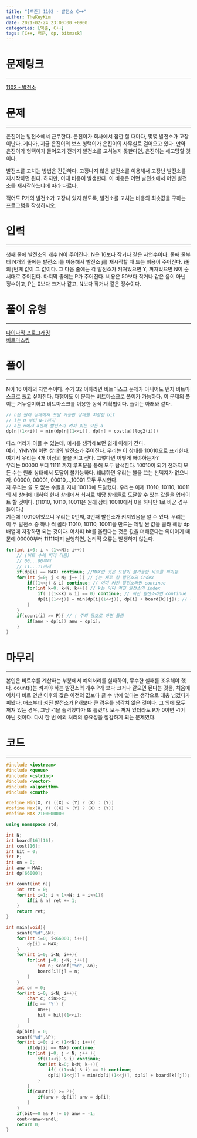 ```yaml
---
title: "[백준] 1102 - 발전소 C++"
author: TheKeyKim
date: 2021-02-24 23:00:00 +0900
categories: [백준, C++]
tags: [C++, 백준, dp, bitmask]
---
```


# 문제링크
***
[1102 - 발전소](https://www.acmicpc.net/problem/1102)
# 문제
***
<div id="problem_description" class="problem-text">
				<p>은진이는 발전소에서 근무한다. 은진이가 회사에서 잠깐 잘 때마다, 몇몇 발전소가 고장이난다. 게다가, 지금 은진이의 보스 형택이가 은진이의 사무실로 걸어오고 있다. 만약 은진이가 형택이가 들어오기 전까지 발전소를 고쳐놓지 못한다면, 은진이는 해고당할 것이다.</p>

<p>발전소를 고치는 방법은 간단하다. 고장나지 않은 발전소를 이용해서 고장난 발전소를 재시작하면 된다. 하지만, 이때 비용이 발생한다. 이 비용은 어떤 발전소에서 어떤 발전소를 재시작하느냐에 따라 다르다.</p>

<p>적어도 P개의 발전소가 고장나 있지 않도록, 발전소를 고치는 비용의 최솟값을 구하는 프로그램을 작성하시오.
&nbsp;</p>
</div>

# 입력
***
<p>첫째 줄에 발전소의 개수 N이 주어진다. N은 16보다 작거나 같은 자연수이다. 둘째 줄부터 N개의 줄에는 발전소 i를 이용해서 발전소 j를 재시작할 때 드는 비용이 주어진다. i줄의 j번째 값이 그 값이다. 그 다음 줄에는 각 발전소가 켜져있으면 Y, 꺼져있으면 N이 순서대로 주어진다. 마지막 줄에는 P가 주어진다.&nbsp;비용은 50보다 작거나 같은 음이 아닌 정수이고, P는 0보다 크거나 같고, N보다 작거나 같은 정수이다.</p>

# 풀이 유형
***
[다이나믹 프로그래밍](/tags/dp)
<br>
[비트마스킹](/tags/bitmask)

# 풀이
***
N이 16 이하의 자연수이다. 수가 32 이하라면 비트마스크 문제가 아니어도 왠지 비트마스크로 풀고 싶어진다. 다행이도 이 문제는 비트마스크로 풀이가 가능하다. 이 문제의 풀이는 거두절미하고 비트마스크를 이용한 동적 계획법이다. 풀이는 아래와 같다.
```c++ 
// n은 원래 상태에서 도달 가능한 상태를 저장한 bit
// i는 0 부터 N-1까지
// a는 n에서 a번째 발전소가 켜져 있는 모든 a
dp[n|(1<<i)] = min(dp[n|(1<<i)], dp[n] + cost[a][log2(i)])
```
다소 머리가 아플 수 있는데, 예시를 생각해보면 쉽게 이해가 간다. <br>
여기, YNNYN 이런 상태의 발전소가 주어진다. 우리는 이 상태를 10010으로 표기한다. 여기서 우리는 4개 이상의 불을 키고 싶다. 그렇다면 어떻게 해야하는가? <br>
우리는 00000 부터 11111 까지 루프문을 통해 모두 탐색한다. 10010이 되기 전까지 모든 수는 원래 상태에서 도달이 불가능하다. 왜냐하면 우리는 불을 끄는 선택지가 없으니까. 00000, 00001, 00010,..,10001 모두 무시한다. <br>
자 우리는 쓸 모 없는 수들을 지나 10010에 도달했다. 우리는 이제 11010, 10110, 10011의 세 상태에 대하여 현재 상태에서 최저로 해당 상태들로 도달할 수 있는 값들을 업데이트 할 것이다. (11010, 10110, 10011은 원래 상태 10010에서 0을 하나만 1로 바꾼 경우들이다.)<br>
기존에 10010이었으니 우리는 0번째, 3번째 발전소가 켜져있음을 알 수 있다. 우리는 이 두 발전소 중 하나 씩 골라 11010, 10110, 10011을 만드는 제일 싼 값을 골라 해당 dp배열에 저장하면 되는 것이다. 어차피 bit를 올린다는 것은 값을 더해준다는 의미이기 때문에 00000부터 11111까지 실행하면, 논리적 오류는 발생하지 않는다.

```c++
for(int i=0; i < (1<<N); i++){
    // (비트 수에 따라 다름)
    // 00...00부터
    // 11...11까지
    if(dp[i] == MAX) continue; //MAX란 것은 도달이 불가능한 비트를 의미함.
    for(int j=0; j < N; j++ ){ // j는 새로 킬 발전소의 index
        if((1<<j) & i) continue; // 이미 켜진 발전소라면 continue
        for(int k=0; k<N; k++){ // k는 이미 켜진 발전소의 index
            if( ((1<<k) & i) == 0) continue; // 꺼진 발전소라면 continue
            dp[i|(1<<j)] = min(dp[i|(1<<j)], dp[i] + board[k][j]); // 계산
        }
    }
    if(count(i) >= P){ // ! 주의 등호로 하면 틀림
        if(anw > dp[i]) anw = dp[i];
    }
}
```

# 마무리
***
본인은 비트수를 계산하는 부분에서 예외처리를 실패하여, 무수한 실패를 조우해야 했다. count(i)는 켜져야 하는 발전소의 개수 P개 보다 크거나 같으면 된다는 것을, 처음에 어차피 비트 연산 이후의 값은 이전의 값보다 클 수 밖에 없다는 생각으로 대충 넘겼다가 피봤다. 애초부터 켜진 발전소가 P개보다 큰 경우를 생각치 않은 것이다. 그 외에 모두 꺼져 있는 경우, 그냥 -1을 출력했다가 또 틀렸다. 모두 꺼져 있더라도 P가 0이면 -1이 아닌 것이다. 다시 한 번 예외 처리의 중요성을 절감하게 되는 문제였다.
# 코드
***
```c++
#include <iostream>
#include <queue>
#include <cstring>
#include <vector>
#include <algorithm>
#include <cmath>

#define Min(X, Y) ((X) < (Y) ? (X) : (Y))
#define Max(X, Y) ((X) > (Y) ? (X) : (Y))
#define MAX 2100000000

using namespace std;

int N;
int board[16][16];
int cost[16];
int bit = 0;
int P;
int on = 0;
int anw = MAX;
int dp[66000];

int count(int n){
    int ret = 0;
    for(int i=1; i < 1<<N; i = i<<1){
        if(i & n) ret += 1;
    }
    return ret;
}

int main(void){
    scanf("%d",&N);
    for(int i=0; i<66000; i++){
        dp[i] = MAX;
    }
    for(int i=0; i<N; i++){
        for(int j=0; j<N; j++){
            int n; scanf("%d", &n);
            board[i][j] = n;
        }
    }
    int on = 0;
    for(int i=0; i<N; i++){
        char c; cin>>c;
        if(c == 'Y') {
            on++;
            bit = bit|(1<<i);
        }
    }
    dp[bit] = 0;
    scanf("%d",&P);
    for(int i=0; i < (1<<N); i++){
        if(dp[i] == MAX) continue;
        for(int j=0; j < N; j++ ){
            if((1<<j) & i) continue;
            for(int k=0; k<N; k++){
                if( ((1<<k) & i) == 0) continue;
                dp[i|(1<<j)] = min(dp[i|(1<<j)], dp[i] + board[k][j]);
            }
        }
        if(count(i) >= P){
            if(anw > dp[i]) anw = dp[i];
        }
    }
    if(bit==0 && P != 0) anw = -1;
    cout<<anw<<endl;
    return 0;
}
```
